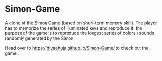 # Simon-Game
A clone of the Simon Game (based on short-term memory skill). The player has to memorize the series of illuminated keys and reproduce it. the purpose of the game is to reproduce the longest series of colors / sounds randomly generated by the Simon.

Head over to https://diyaahuja.github.io/Simon-Game/ to check out the game.
